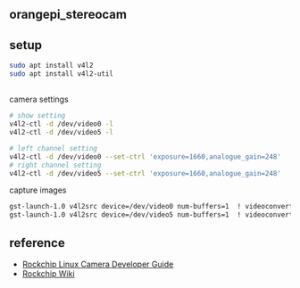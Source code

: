 ## orangepi_stereocam

## setup
```sh
sudo apt install v4l2 
sudo apt install v4l2-util
```

## 



camera settings
```sh
# show setting 
v4l2-ctl -d /dev/video0 -l 
v4l2-ctl -d /dev/video5 -l 

# left channel setting
v4l2-ctl -d /dev/video0 --set-ctrl 'exposure=1660,analogue_gain=248'
# right channel setting
v4l2-ctl -d /dev/video5 --set-ctrl 'exposure=1660,analogue_gain=248'
```

capture images
```sh
gst-launch-1.0 v4l2src device=/dev/video0 num-buffers=1  ! videoconvert ! video/x-raw,format=NV12,width=1920,height=1080,framerate=30/1 ! jpegenc ! filesink location=image-left.jpg 
gst-launch-1.0 v4l2src device=/dev/video5 num-buffers=1  ! videoconvert ! video/x-raw,format=NV12,width=1920,height=1080,framerate=30/1 ! jpegenc ! filesink location=image-right.jpg 
```


## reference 

- [Rockchip Linux Camera Developer Guide](https://dl.vamrs.com/products/rock960/docs/sw/Rockchip%C2%A0Linux%20Camera%C2%A0Developer%20Guide%20V1.1.pdf#page=46&zoom=100,61,68)
- [Rockchip Wiki](http://opensource.rock-chips.com/wiki_Rockchip-isp1)

